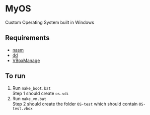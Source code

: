 # MyOS

Custom Operating System built in Windows

## Requirements

* [nasm](https://www.nasm.us)
* [dd](http://www.chrysocome.net/dd)
* [VBoxManage](https://www.virtualbox.org)

## To run

1) Run ```make_boot.bat```
<br> Step 1 should create ``os.vdi``
2) Run ```make_vm.bat```
<br> Step 2 should create the folder ``OS-test`` which should contain ``OS-test.vbox``
